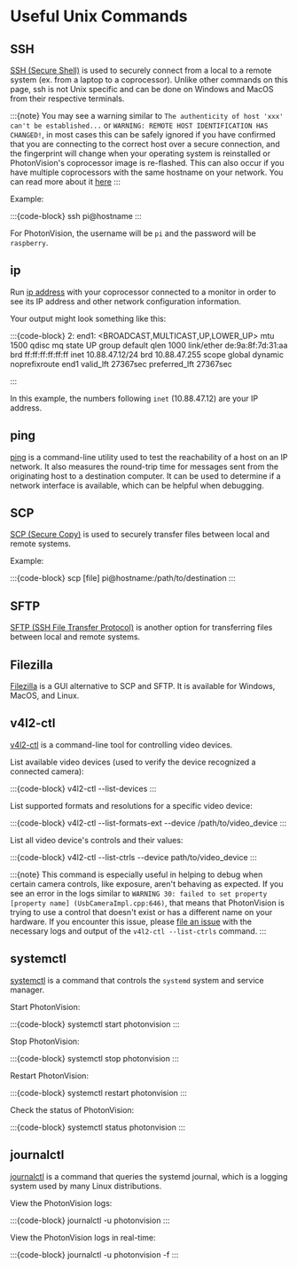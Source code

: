 # Useful Unix Commands

## SSH

[SSH (Secure Shell)](https://www.mankier.com/1/ssh) is used to securely connect from a local to a remote system (ex. from a laptop to a coprocessor). Unlike other commands on this page, ssh is not Unix specific and can be done on Windows and MacOS from their respective terminals.

:::{note}
You may see a warning similar to `The authenticity of host 'xxx' can't be established...` or `WARNING: REMOTE HOST IDENTIFICATION HAS CHANGED!`, in most cases this can be safely ignored if you have confirmed that you are connecting to the correct host over a secure connection, and the fingerprint will change when your operating system is reinstalled or PhotonVision's coprocessor image is re-flashed. This can also occur if you have multiple coprocessors with the same hostname on your network. You can read more about it [here](https://superuser.com/questions/421997/what-is-a-ssh-key-fingerprint-and-how-is-it-generated)
:::

Example:

:::{code-block}
ssh pi@hostname
:::

For PhotonVision, the username will be `pi` and the password will be `raspberry`.

## ip

Run [ip address](https://www.mankier.com/8/ip) with your coprocessor connected to a monitor in order to see its IP address and other network configuration information.

Your output might look something like this:

:::{code-block}
2: end1: <BROADCAST,MULTICAST,UP,LOWER_UP> mtu 1500 qdisc mq state UP group default qlen 1000
    link/ether de:9a:8f:7d:31:aa brd ff:ff:ff:ff:ff:ff
    inet 10.88.47.12/24 brd 10.88.47.255 scope global dynamic noprefixroute end1
        valid_lft 27367sec preferred_lft 27367sec

:::

In this example, the numbers following `inet` (10.88.47.12) are your IP address.

## ping

[ping](https://www.mankier.com/8/ping) is a command-line utility used to test the reachability of a host on an IP network. It also measures the round-trip time for messages sent from the originating host to a destination computer. It can be used to determine if a network interface is available, which can be helpful when debugging.

## SCP

[SCP (Secure Copy)](https://www.mankier.com/1/scp) is used to securely transfer files between local and remote systems.

Example:

:::{code-block}
scp [file] pi@hostname:/path/to/destination
:::

## SFTP

[SFTP (SSH File Transfer Protocol)](https://www.mankier.com/1/sftp#) is another option for transferring files between local and remote systems.

## Filezilla

[Filezilla](https://filezilla-project.org/) is a GUI alternative to SCP and SFTP. It is available for Windows, MacOS, and Linux.

## v4l2-ctl

[v4l2-ctl](https://www.mankier.com/1/v4l2-ctl) is a command-line tool for controlling video devices.

List available video devices (used to verify the device recognized a connected camera):

:::{code-block}
v4l2-ctl --list-devices
:::

List supported formats and resolutions for a specific video device:

:::{code-block}
v4l2-ctl --list-formats-ext --device /path/to/video_device
:::

List all video device's controls and their values:

:::{code-block}
v4l2-ctl --list-ctrls --device path/to/video_device
:::

:::{note}
This command is especially useful in helping to debug when certain camera controls, like exposure, aren't behaving as expected. If you see an error in the logs similar to `WARNING 30: failed to set property [property name] (UsbCameraImpl.cpp:646)`, that means that PhotonVision is trying to use a control that doesn't exist or has a different name on your hardware. If you encounter this issue, please [file an issue](https://github.com/PhotonVision/photonvision/issues) with the necessary logs and output of the `v4l2-ctl --list-ctrls` command.
:::

## systemctl

[systemctl](https://www.mankier.com/1/systemctl) is a command that controls the `systemd` system and service manager.

Start PhotonVision:

:::{code-block}
systemctl start photonvision
:::

Stop PhotonVision:

:::{code-block}
systemctl stop photonvision
:::

Restart PhotonVision:

:::{code-block}
systemctl restart photonvision
:::

Check the status of PhotonVision:

:::{code-block}
systemctl status photonvision
:::

## journalctl

[journalctl](https://www.mankier.com/1/journalctl) is a command that queries the systemd journal, which is a logging system used by many Linux distributions.

View the PhotonVision logs:

:::{code-block}
journalctl -u photonvision
:::

View the PhotonVision logs in real-time:

:::{code-block}
journalctl -u photonvision -f
:::
